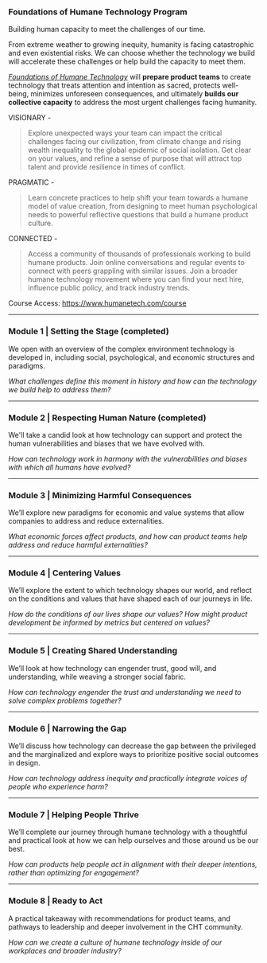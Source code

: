 ### Foundations of Humane Technology Program

Building human capacity to meet the challenges of our time.

From extreme weather to growing inequity, humanity is facing catastrophic and even existential risks. We can choose whether the technology we build will accelerate these challenges or help build the capacity to meet them.

[_Foundations of Humane Technology_](https://go.participate.com/humanetechnology) will **prepare product teams** to create technology that treats attention and intention as sacred, protects well-being, minimizes unforeseen consequences, and ultimately **builds our collective capacity** to address the most urgent challenges facing humanity.

VISIONARY -

> Explore unexpected ways your team can impact the critical challenges facing our civilization, from climate change and rising wealth inequality to the global epidemic of social isolation. Get clear on your values, and refine a sense of purpose that will attract top talent and provide resilience in times of conflict.

PRAGMATIC -

> Learn concrete practices to help shift your team towards a humane model of value creation, from designing to meet human psychological needs to powerful reflective questions that build a humane product culture.

CONNECTED -

> Access a community of thousands of professionals working to build humane products. Join online conversations and regular events to connect with peers grappling with similar issues. Join a broader humane technology movement where you can find your next hire, influence public policy, and track industry trends.

Course Access: https://www.humanetech.com/course

---

### **Module 1 | Setting the Stage** (completed)

We open with an overview of the complex environment technology is developed in, including social, psychological, and economic structures and paradigms.

_What challenges define this moment in history and how can the technology we build help to address them?_

---

### **Module 2 | Respecting Human Nature** (completed)

We'll take a candid look at how technology can support and protect the human vulnerabilities and biases that we have evolved with.

_How can technology work in harmony with the vulnerabilities and biases with which all humans have evolved?_

---

### **Module 3 | Minimizing Harmful Consequences**

We’ll explore new paradigms for economic and value systems that allow companies to address and reduce externalities.

_What economic forces affect products, and how can product teams help address and reduce harmful externalities?_

---

### **Module 4 | Centering Values**

We’ll explore the extent to which technology shapes our world, and reflect on the conditions and values that have shaped each of our journeys in life.

_How do the conditions of our lives shape our values? How might product development be informed by metrics but centered on values?_

---

### **Module 5 | Creating Shared Understanding**

We’ll look at how technology can engender trust, good will, and understanding, while weaving a stronger social fabric.

_How can technology engender the trust and understanding we need to solve complex problems together?_

---

### **Module 6 | Narrowing the Gap**

We’ll discuss how technology can decrease the gap between the privileged and the marginalized and explore ways to prioritize positive social outcomes in design.

_How can technology address inequity and practically integrate voices of people who experience harm?_

---

### **Module 7 | Helping People Thrive**

We’ll complete our journey through humane technology with a thoughtful and practical look at how we can help ourselves and those around us be our best.

_How can products help people act in alignment with their deeper intentions, rather than optimizing for engagement?_

---

### **Module 8 | Ready to Act**

A practical takeaway with recommendations for product teams, and pathways to leadership and deeper involvement in the CHT community.

_How can we create a culture of humane technology inside of our workplaces and broader industry?_
